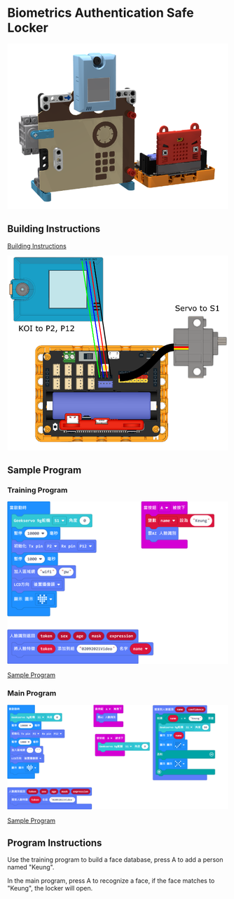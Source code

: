 # Biometrics Authentication Safe Locker

![](../images/extra_safe_render.png)

## Building Instructions

[Building Instructions](https://drive.google.com/drive/folders/1vPB1nm2KgCbI8fHl_VWVD3YiAxTgYQWc?usp=sharing)

![](../images/extra_safe_wire.png)

## Sample Program

### Training Program

![](../images/extra_safe_code2.png)

[Sample Program](https://makecode.microbit.org/_Hir6kKLXcYUk)

### Main Program

![](../images/extra_safe_code.png)

[Sample Program](https://makecode.microbit.org/_D8jDyuUzs4pP)

## Program Instructions

Use the training program to build a face database, press A to add a person named "Keung".

In the main program, press A to recognize a face, if the face matches to "Keung", the locker will open.